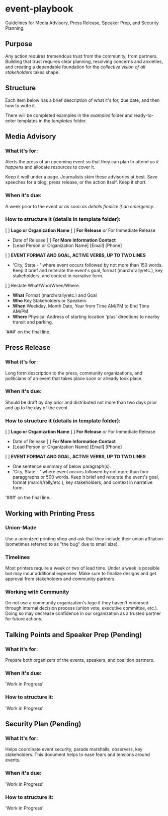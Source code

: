 # event-playbook
 Guidelines for Media Advisory, Press Release, Speaker Prep, and Security Planning.

## Purpose
Any action requires tremendous trust from the community, from partners. Building that trust requires clear planning, resolving concerns and anxieties, and creating a dependable foundation for the _collective vision of all stakeholders_ takes shape.

## Structure
Each item below has a brief description of what it's for, due date, and then how to write it.

There will be completed examples in the _examples_ folder and ready-to-enter templates in the _templates_ folder.

## Media Advisory
### What it's for:
Alerts the press of an upcoming event so that they can plan to attend _as it happens_ and allocate resources to cover it. 

Keep it well under a page. Journalists skim these advisories at best. Save speeches for a blog, press release, or the action itself. Keep it short.

### When it's due:
A week prior to the event _or as soon as details finalize if an emergency_.

### How to structure it (details in template folder):
[ ] __Logo or Organization Name__
[ ] __For Release__ _or_ For Immediate Release
  * Date of Release
[ ] __For More Information Contact__
  * [Lead Person or Organization Name] [Email] [Phone]

[ ] __EVENT FORMAT AND GOAL, ACTIVE VERBS, UP TO TWO LINES__
  * 'City, State - ' where event occurs followed by not more than 150 words. Keep it brief and reiterate the event's goal, format (march/rally/etc.), key stakeholders, and context in narrative form.

[ ] Restate What/Who/When/Where. 
  * __What__	Format (march/rally/etc.) and Goal
  * __Who__	Key Stakeholders or Speakers	
  * __When__	Weekday, Month Date, Year from Time AM/PM to End Time AM/PM
  * __Where__	Physical Address of starting location 'plus' directions to nearby transit and parking.

'###' on the final line.

## Press Release
### What it's for:
Long form description to the press, community organizations, and politicians of an event that takes place soon or already took place.

### When it's due:
Should be draft by day prior and distributed not more than two days prior and up to the day of the event.

### How to structure it (details in template folder):
[ ] __Logo or Organization Name__
[ ] __For Release__ _or_ For Immediate Release
  * Date of Release
[ ] __For More Information Contact__
  * [Lead Person or Organization Name] [Email] [Phone]

[ ] __EVENT FORMAT AND GOAL, ACTIVE VERBS, UP TO TWO LINES__
  * One sentence summary of below paragraph(s).
  * 'City, State - ' where event occurs followed by not more than four paraggraphs or 500 words. Keep it brief and reiterate the event's goal, format (march/rally/etc.), key stakeholders, and context in narrative form.

 '###' on the final line.

## Working with Printing Press
### Union-Made
Use a unionized printing shop and ask that they include their union affliation (sometimes referred to as "the bug" due to small size).

### Timelines
Most printers require a week or two of lead time. Under a week is possible but may incur additional expenses. Make sure to finalize designs and get approval from stakeholders and community partners. 

### Working with Community
Do not use a community organization's logo if they haven't endorsed through internal decision process (union vote, executive committee, etc.). Doing so may decrease confidence in our organization as a trusted partner for future actions.

## Talking Points and Speaker Prep (Pending)
### What it's for:
Prepare both organizers of the events, speakers, and coalition partners.

### When it's due:
'Work in Progress'

### How to structure it:
'Work in Progress'

## Security Plan (Pending)
### What it's for:
Helps coordinate event security, parade marshalls, observers, key stakeholders. This document helps to ease fears and tensions around events.

### When it's due:
'Work in Progress'

### How to structure it:
'Work in Progress'
